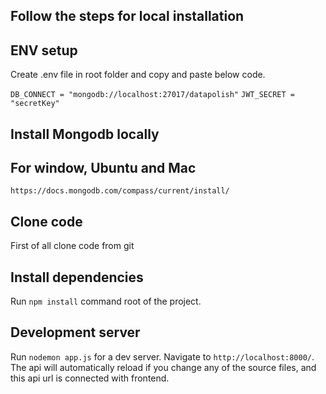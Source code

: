 ## Follow the steps for local installation

## ENV setup

Create .env file in root folder and copy and paste below code.

`DB_CONNECT = "mongodb://localhost:27017/datapolish"`
`JWT_SECRET = "secretKey"`

## Install Mongodb locally

## For window, Ubuntu and Mac

`https://docs.mongodb.com/compass/current/install/`


## Clone code

First of all clone code from git

## Install dependencies

Run `npm install` command root of the project.


## Development server

Run `nodemon app.js` for a dev server. Navigate to `http://localhost:8000/`. The api will automatically reload if you change any of the source files, and this api url is connected with frontend.
